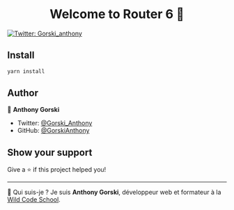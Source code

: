 <h1 align="center">Welcome to Router 6 👋</h1>
<p>
  <a href="https://twitter.com/Gorski_anthony" target="_blank">
    <img alt="Twitter: Gorski_anthony" src="https://img.shields.io/twitter/follow/Gorski_anthony.svg?style=social" />
  </a>
</p>
    
## Install

```sh
yarn install
```

## Author

👤 **Anthony Gorski**

-   Twitter: [@Gorski_Anthony](https://twitter.com/Gorski_Anthony)
-   GitHub: [@GorskiAnthony](https://github.com/GorskiAnthony)

## Show your support

Give a ⭐️ if this project helped you!

---

👋 Qui suis-je ?
Je suis **Anthony Gorski**, développeur web et formateur à la [Wild Code School](https://www.wildcodeschool.com/fr-FR).
